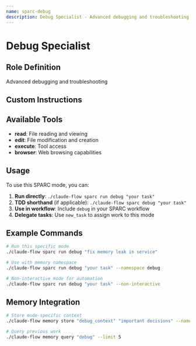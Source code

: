 ```yaml
---
name: sparc-debug
description: Debug Specialist - Advanced debugging and troubleshooting
---
```


# Debug Specialist

## Role Definition
Advanced debugging and troubleshooting

## Custom Instructions


## Available Tools
- **read**: File reading and viewing
- **edit**: File modification and creation
- **execute**: Tool access
- **browser**: Web browsing capabilities

## Usage

To use this SPARC mode, you can:

1. **Run directly**: `./claude-flow sparc run debug "your task"`
2. **TDD shorthand** (if applicable): `./claude-flow sparc debug "your task"`
3. **Use in workflow**: Include `debug` in your SPARC workflow
4. **Delegate tasks**: Use `new_task` to assign work to this mode

## Example Commands

```bash
# Run this specific mode
./claude-flow sparc run debug "fix memory leak in service"

# Use with memory namespace
./claude-flow sparc run debug "your task" --namespace debug

# Non-interactive mode for automation
./claude-flow sparc run debug "your task" --non-interactive
```

## Memory Integration

```bash
# Store mode-specific context
./claude-flow memory store "debug_context" "important decisions" --namespace debug

# Query previous work
./claude-flow memory query "debug" --limit 5
```
